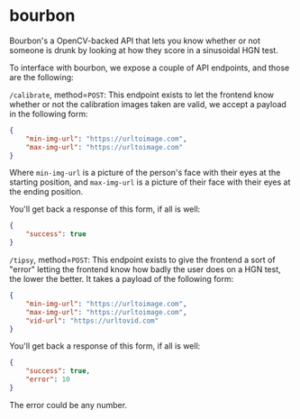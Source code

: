 # bourbon

Bourbon's a OpenCV-backed API that lets you know whether or not someone is drunk by looking at how they score in a sinusoidal HGN test.

To interface with bourbon, we expose a couple of API endpoints, and those are the following:

`/calibrate`, method=`POST`: This endpoint exists to let the frontend know whether or not the calibration images taken are valid, we accept a payload in the following form:
```json
{
    "min-img-url": "https://urltoimage.com",
    "max-img-url": "https://urltoimage.com"
}
```
Where `min-img-url` is a picture of the person's face with their eyes at the starting position, and `max-img-url` is a picture of their face with their eyes at the ending position.

You'll get back a response of this form, if all is well:
```json
{
    "success": true
}
```

`/tipsy`, method=`POST`: This endpoint exists to give the frontend a sort of "error" letting the frontend know how badly the user does on a HGN test, the lower the better. It takes a payload of the following form:
```json
{
    "min-img-url": "https://urltoimage.com",
    "max-img-url": "https://urltoimage.com",
    "vid-url": "https://urltovid.com"
}
```

You'll get back a response of this form, if all is well:
```json
{
    "success": true,
    "error": 10
}
```
The error could be any number.